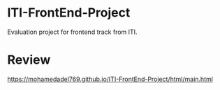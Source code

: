# ITI-FrontEnd-Project
 Evaluation project for frontend track from ITI.
# Review
 https://mohamedadel769.github.io/ITI-FrontEnd-Project/html/main.html
